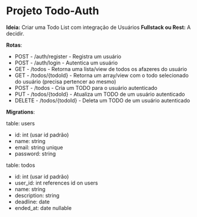 # Projeto Todo-Auth

**Ideia:** Criar uma Todo List com integração de Usuários
**Fullstack ou Rest:** A decidir.


**Rotas**: 

* POST - /auth/register - Registra um usuário
* POST - /auth/login - Autentica um usuário
* GET - /todos - Retorna uma lista/view de todos os afazeres do usuário
* GET - /todos/{todoId} - Retorna um array/view com o todo selecionado do usuário (precisa pertencer ao mesmo)
* POST - /todos - Cria um TODO para o usuário autenticado
* PUT - /todos/{todoId} - Atualiza um TODO de um usuário autenticado
* DELETE - /todos/{todoId} - Deleta um TODO de um usuário autenticado

**Migrations**: 

table: users

- id: int (usar id padrão)
- name: string
- email: string unique
- password: string


table: todos

- id: int (usar id padrão)
- user_id: int references id on users
- name: string
- description: string
- deadline: date
- ended_at: date nullable
